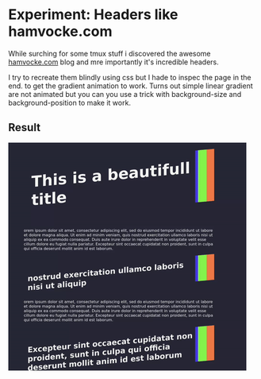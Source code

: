 # Experiment: Headers like hamvocke.com

While surching for some tmux stuff i discovered the awesome 
[hamvocke.com](https://hamvocke.com/blog/a-quick-and-easy-guide-to-tmux/) blog and
mre importantly it's incredible headers. 

I try to recreate them blindly using css but I hade to inspec the page in the end.
to get the gradient animation to work. Turns out simple linear gradient are not
animated but you can you use a trick with background-size and background-position to make it work.


## Result 

![headers.gif](headers.gif)
